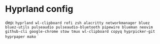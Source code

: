 # Hyprland config

dep: `hyprland wl-clipboard rofi zsh alacritty networkmanager bluez bluez-utils pulseaudio pulseaudio-bluetooth pipewire blueman neovim github-cli google-chrome stow tmux wl-clipboard copyq hyprpicker-git hyprpaper mako`
`
